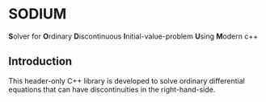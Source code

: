 # SODIUM
**S**olver for **O**rdinary **D**iscontinuous **I**nitial-value-problem **U**sing **M**odern c++

## Introduction

This header-only C++ library is developed to solve ordinary differential equations that can have discontinuities in the right-hand-side.

